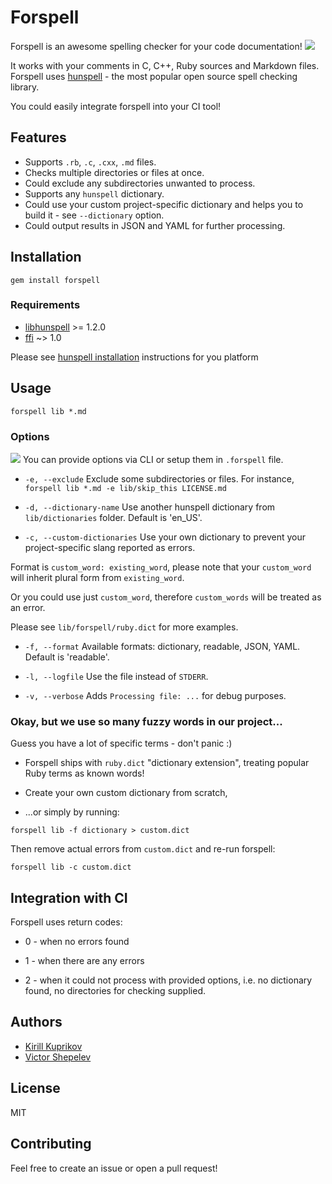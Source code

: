 # Forspell
Forspell is an awesome spelling checker for your code documentation!
![](https://user-images.githubusercontent.com/713419/55152630-d775a600-5161-11e9-9c56-d9fb45d8a3a4.png)

It works with your comments in C, C++, Ruby sources and Markdown files.
Forspell uses [hunspell] - the most popular open source spell checking library.

You could easily integrate forspell into your CI tool!

## Features

* Supports `.rb`, `.c`, `.cxx`, `.md` files.
* Checks multiple directories or files at once.
* Could exclude any subdirectories unwanted to process.
* Supports any `hunspell` dictionary.
* Could use your custom project-specific dictionary and helps you to build it - see `--dictionary` option.
* Could output results in JSON and YAML for further processing.

## Installation

```
gem install forspell
```

### Requirements
* [libhunspell] >= 1.2.0
* [ffi] ~> 1.0

Please see [hunspell installation] instructions for you platform 


## Usage

```
forspell lib *.md
```

### Options
![](https://user-images.githubusercontent.com/713419/55172066-8201bf00-518a-11e9-8305-e228aa53912d.png)
You can provide options via CLI or setup them in `.forspell` file.

* `-e, --exclude`
Exclude some subdirectories or files.
For instance, `forspell lib *.md -e lib/skip_this LICENSE.md`

* `-d, --dictionary-name`
Use another hunspell dictionary from `lib/dictionaries` folder. Default is 'en_US'.

* `-c, --custom-dictionaries`
Use your own dictionary to prevent your project-specific slang reported as errors.

Format is `custom_word: existing_word`, please note that your `custom_word` will inherit plural form from `existing_word`.

Or you could use just `custom_word`, therefore `custom_words` will be treated as an error.

Please see `lib/forspell/ruby.dict` for more examples.

* `-f, --format`
Available formats: dictionary, readable, JSON, YAML. Default is 'readable'.

* `-l, --logfile`
Use the file instead of `STDERR`.
* `-v, --verbose`
Adds `Processing file: ...` for debug purposes.

### Okay, but we use so many fuzzy words in our project...

Guess you have a lot of specific terms - don't panic :)

* Forspell ships with `ruby.dict` "dictionary extension", treating popular Ruby terms as known words!

* Create your own custom dictionary from scratch,

* ...or simply by running:
```
forspell lib -f dictionary > custom.dict
```

Then remove actual errors from `custom.dict` and re-run forspell:

```
forspell lib -c custom.dict
```

## Integration with CI

Forspell uses return codes:

* 0 - when no errors found

* 1 - when there are any errors

* 2 - when it could not process with provided options, i.e. no dictionary found, no directories for checking supplied.

## Authors

* [Kirill Kuprikov](https://github.com/kkuprikov)
* [Victor Shepelev](https://github.com/zverok)

## License

MIT

## Contributing

Feel free to create an issue or open a pull request!

[hunspell]: https://en.wikipedia.org/wiki/Hunspell
[hunspell installation]: https://github.com/hunspell/hunspell
[libhunspell]: http://hunspell.sourceforge.net/
[ffi]: https://github.com/ffi/ffi

